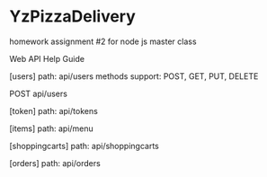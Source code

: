 # YzPizzaDelivery
homework assignment #2 for node js master class

Web API Help Guide

[users]
path: api/users
methods support: POST, GET, PUT, DELETE

POST api/users




[token]
path: api/tokens

[items]
path: api/menu

[shoppingcarts]
path: api/shoppingcarts

[orders]
path: api/orders

